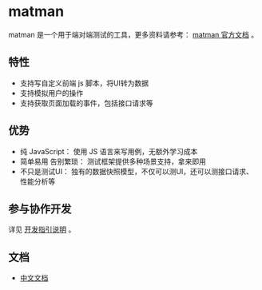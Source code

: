 # matman

matman 是一个用于端对端测试的工具，更多资料请参考： [matman 官方文档](https://matmanjs.github.io/matman/) 。

## 特性

- 支持写自定义前端 js 脚本，将UI转为数据
- 支持模拟用户的操作
- 支持获取页面加载的事件，包括接口请求等

## 优势

- 纯 JavaScript： 使用 JS 语言来写用例，无额外学习成本
- 简单易用 告别繁琐： 测试框架提供多种场景支持，拿来即用
- 不只是测试UI： 独有的数据快照模型，不仅可以测UI，还可以测接口请求、性能分析等

## 参与协作开发

详见 [开发指引说明](./DEVELOP.md) 。

## 文档

- [中文文档](https://matmanjs.github.io/matman)
